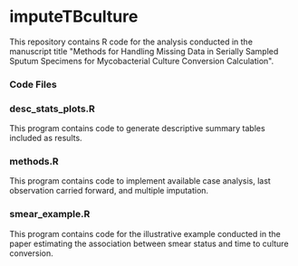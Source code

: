 # imputeTBculture

This repository contains R code for the analysis conducted in the manuscript title "Methods for Handling Missing Data in Serially Sampled Sputum Specimens for Mycobacterial Culture Conversion Calculation".


### Code Files

### desc_stats_plots.R
This program contains code to generate descriptive summary tables included as results. 

### methods.R
This program contains code to implement available case analysis, last observation carried forward, and multiple imputation. 

### smear_example.R
This program contains code for the illustrative example conducted in the paper estimating the association between smear status and time to culture conversion. 
